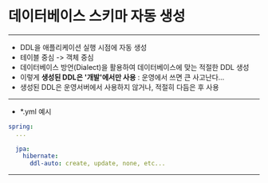 # 데이터베이스 스키마 자동 생성

---
* DDL을 애플리케이션 실행 시점에 자동 생성
* 테이블 중심 -> 객체 중심
* 데이터베이스 방언(Dialect)을 활용하여 데이터베이스에 맞는 적절한 DDL 생성
* 이렇게 __생성된 DDL은 '개발'에서만 사용__ : 운영에서 쓰면 큰 사고난다...
* 생성된 DDL은 운영서버에서 사용하지 않거나, 적절히 다듬은 후 사용
---

* *.yml 예시
```yaml
spring:
  ...
  
  jpa:
    hibernate:
      ddl-auto: create, update, none, etc...
```
---
